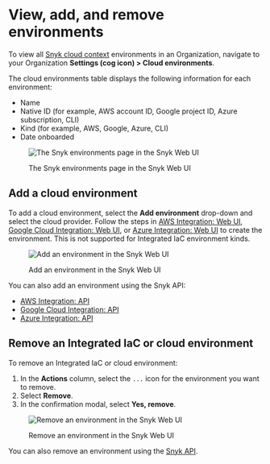 # View, add, and remove environments

To view all [Snyk cloud context](../) environments in an Organization, navigate to your Organization **Settings (cog icon) > Cloud environments**.

The cloud environments table displays the following information for each environment:

* Name
* Native ID (for example, AWS account ID, Google project ID, Azure subscription, CLI)
* Kind (for example, AWS, Google, Azure, CLI)
* Date onboarded

<figure><img src="../../../.gitbook/assets/snyk-cloud-environments-page.png" alt="The Snyk environments page in the Snyk Web UI"><figcaption><p>The Snyk environments page in the Snyk Web UI</p></figcaption></figure>

## Add a cloud environment

To add a cloud environment, select the **Add environment** drop-down and select the cloud provider. Follow the steps in [AWS Integration: Web UI](../../../integrations/cloud-platforms/aws-integration/aws-integration-web-ui/), [Google Cloud Integration: Web UI](../../../integrations/cloud-platforms/google-cloud-integration/google-cloud-integration-web-ui/), or [Azure Integration: Web UI](../../../integrations/cloud-platforms/azure-integration-for-cloud-configurations/azure-integration-web-ui/) to create the environment. This is not supported for Integrated IaC environment kinds.

<figure><img src="../../../.gitbook/assets/snyk-cloud-environments-page-add-env.png" alt="Add an environment in the Snyk Web UI"><figcaption><p>Add an environment in the Snyk Web UI</p></figcaption></figure>

You can also add an environment using the Snyk API:

* [AWS Integration: API](../../../integrations/cloud-platforms/aws-integration/snyk-cloud-for-aws-api/)
* [Google Cloud Integration: API](../../../integrations/cloud-platforms/google-cloud-integration/google-cloud-integration-api/)
* [Azure Integration: API](../../../integrations/cloud-platforms/azure-integration-for-cloud-configurations/snyk-cloud-for-azure-api/)

## Remove an Integrated IaC or cloud environment

To remove an Integrated IaC or cloud environment:

1. In the **Actions** column, select the `...` icon for the environment you want to remove.
2. Select **Remove**.
3. In the confirmation modal, select **Yes, remove**.

<figure><img src="../../../.gitbook/assets/snyk-cloud-remove-env-ui.png" alt="Remove an environment in the Snyk Web UI"><figcaption><p>Remove an environment in the Snyk Web UI</p></figcaption></figure>

You can also remove an environment using the [Snyk API](remove-an-environment.md#api).
